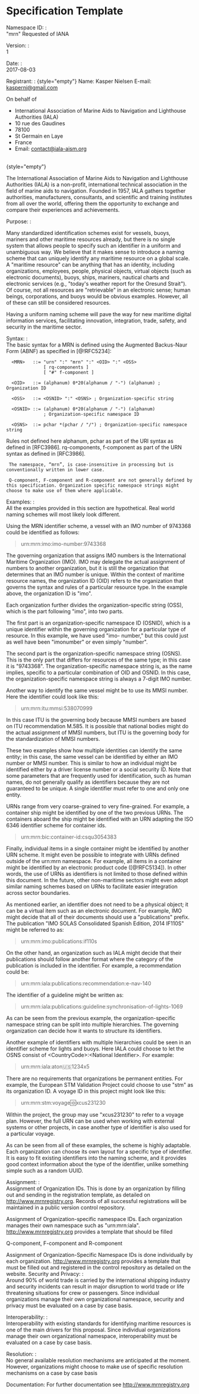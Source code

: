 # Specification Template

Namespace ID:
: <br/>"mrn" Requested of IANA

Version:
: <br/>1

Date:
: <br/>2017-08-03

Registrant:
:
{style="empty"}
    Name: Kasper Nielsen 
    E-mail: kasperni@gmail.com

  On behalf of
  
 - International Association of Marine Aids to Navigation and Lighthouse Authorities (IALA)
 - 10 rue des Gaudines
 - 78100
 - St Germain en Laye
 - France
 - Email: contact@iala-aism.org

<br/>
{style="empty"}
<br/>

 The International Association of Marine Aids to Navigation and
   Lighthouse Authorities (IALA) is a non-profit, international
   technical association in the field of marine aids to navigation.
   Founded in 1957, IALA gathers together authorities, manufacturers,
   consultants, and scientific and training institutes from all over the
   world, offering them the opportunity to exchange and compare their
   experiences and achievements.

Purpose:
: <br/>

   Many standardized identification schemes exist for vessels, buoys,
   mariners and other maritime resources already, but there is no single
   system that allows people to specify such an identifier in a uniform
   and unambiguous way.  We believe that it makes sense to introduce a
   naming scheme that can uniquely identify any maritime resource on a
   global scale.
 
   A "maritime resource" can be anything that has an identity, including
   organizations, employees, people, physical objects, virtual objects
   (such as electronic documents), buoys, ships, mariners, nautical
   charts and electronic services (e.g., "today's weather report for the
   Oresund Strait").  Of course, not all resources are "retrievable" in
   an electronic sense; human beings, corporations, and buoys would be
   obvious examples.  However, all of these can still be considered
   resources.

   Having a uniform naming scheme will pave the way for new maritime
   digital information services, facilitating innovation, integration,
   trade, safety, and security in the maritime sector.  
   
Syntax:
: <br/>
      The basic syntax for a MRN is defined using the Augmented Backus-Naur
      Form (ABNF) as specified in [@!RFC5234]:

      <MRN>   ::= "urn" ":" "mrn" ":" <OID> ":" <OSS>
                  [ rq-components ]
                  [ "#" f-component ]
                  
      <OID>   ::= (alphanum) 0*20(alphanum / "-") (alphanum) ; Organization ID

      <OSS>   ::= <OSNID> ":" <OSNS> ; Organization-specific string
                
      <OSNID> ::= (alphanum) 0*20(alphanum / "-") (alphanum) 
                  ; Organization-specific namespace ID

      <OSNS>  ::= pchar *(pchar / "/") ; Organization-specific namespace string
      
Rules not defined here
      alphanum, pchar as part of the URI syntax as defined in [RFC3986].
      rq-components, f-component as part of the URN syntax as defined in [RFC3986].
       
     The namespace, “mrn”, is case-insensitive in processing but is conventionally written in lower case. 

     Q-component, F-component and R-component are not generally defined by this specification. Organization specific namespace strings might choose to make use of them where applicable.
       
Examples:
: <br/>
   All the examples provided in this section are hypothetical.
   Real world naming schemes will most likely look different.

   Using the MRN identifier scheme, a vessel with an IMO number of
   9743368 could be identified as follows:

   >  urn:mrn:imo:imo-number:9743368

   The governing organization that assigns IMO numbers is the
   International Maritime Organization (IMO).  IMO may delegate the
   actual assignment of numbers to another organization, but it is still
   the organization that determines that an IMO number is unique.
   Within the context of maritime resource names, the organization ID
   (OID) refers to the organization that governs the syntax and rules of
   a particular resource type.  In the example above, the organization
   ID is "imo".

   Each organization further divides the organization-specific string
   (OSS), which is the part following "imo", into two parts.

   The first part is an organization-specific namespace ID (OSNID),
   which is a unique identifier within the governing organization for a
   particular type of resource.  In this example, we have used "imo-
   number," but this could just as well have been "imonumber" or even 
   simply "number".

  The second part is the organization-specific namespace string (OSNS).
   This is the only part that differs for resources of the same type; in
   this case it is "9743368".  The organization-specific namespace
   string is, as the name implies, specific to a particular combination
   of OID and OSNID.  In this case, the organization-specific namespace
   string is always a 7-digit IMO number.

   Another way to identify the same vessel might be to use its MMSI
   number.  Here the identifier could look like this:

   > urn:mrn:itu:mmsi:538070999

   In this case ITU is the governing body because MMSI numbers are based
   on ITU recommendation M.585. It is possible that national
   bodies might do the actual assignment of MMSI numbers, but ITU is the
   governing body for the standardization of MMSI numbers.

   These two examples show how multiple identities can identify the same
   entity; in this case, the same vessel can be identified by either an
   IMO number or MMSI number.  This is similar to how an individual
   might be identified either by a driver license number or a social
   security ID.  Note that some parameters that are frequently used for
   identification, such as human names, do not generally qualify as
   identifiers because they are not guaranteed to be unique.  A single
   identifier must refer to one and only one entity.

   URNs range from very coarse-grained to very fine-grained.
   For example, a container ship might be identified by one of the two
   previous URNs.  The containers aboard the ship might be identified
   with an URN adapting the ISO 6346 identifier scheme for container
   ids.

   > urn:mrn:bic:container-id:csqu3054383

   Finally, individual items in a single container might be identified
   by another URN scheme.  It might even be possible to integrate with
   URNs defined outside of the urn:mrn namespace.  For example, all
   items in a container might be identified by an electronic product
   code ([@!RFC5134]).  In other words, the use of URNs as identifiers is
   not limited to those defined within this document.  In the future,
   other non-maritime sectors might even adopt similar naming schemes
   based on URNs to facilitate easier integration across sector
   boundaries.

   As mentioned earlier, an identifier does not need to be a physical
   object; it can be a virtual item such as an electronic document.  For
   example, IMO might decide that all of their documents should use a
   "publications" prefix.  The publication "IMO SOLAS Consolidated
   Spanish Edition, 2014 IF110S" might be referred to as:
    
   > urn:mrn:imo:publications:if110s
    
   On the other hand, an organization such as IALA might decide that
   their publications should follow another format where the category of
   the publication is included in the identifier.  For example, a
   recommendation could be:
   
   > urn:mrn:iala:publications:recommendation:e-nav-140 

   The identifier of a guideline might be written as:

   > urn:mrn:iala:publications:guideline:synchronisation-of-lights-1069

   As can be seen from the previous example, the organization-specific
   namespace string can be split into multiple hierarchies.  The
   governing organization can decide how it wants to structure its
   identifiers.

   Another example of identifiers with multiple hierarchies could be
   seen in an identifier scheme for lights and buoys.  Here IALA could
   choose to let the OSNS consist of \<CountryCode\>:\<National Identifier\>. For
   example:
   
   > urn:mrn:iala:aton:us:1234x5

   There are no requirements that organizations be permanent entities.
   For example, the European STM Validation Project could choose to use
   "stm" as its organization ID.  A voyage ID in this project might look
   like this:
   
   > urn:mrn:stm:voyage:id:xcus231230 
   
   Within the project, the group may use "xcus231230" to refer to a
   voyage plan.  However, the full URN can be used when working with
   external systems or other projects, in case another type of
   identifier is also used for a particular voyage.

   As can be seen from all of these examples, the scheme is highly
   adaptable.  Each organization can choose its own layout for a
   specific type of identifier.  It is easy to fit existing identifiers
   into the naming scheme, and it provides good context information
   about the type of the identifier, unlike something simple such as a
   random UUID.
   
Assignment:
: <br/>
  Assignment of Organization IDs. This is done by an organization by filling out and sending in the registration
  template, as detailed on http://www.mrnregistry.org. Records of all successful registrations
  will be maintained in a public version control repository. 
  
  Assignment of Organization-specific namespace IDs. Each organization manages their own namespace such as "urn:mrn:iala".
  http://www.mrnregistry.org provides a template that should be filled
   
  Q-component, F-component and R-component
  
   
  Assignment of Organization-Specific Namespace IDs is done individually by
  each organization. http://www.mrnregistry.org provides a template that 
  must be filled out and registered in the control repository as detailed 
  on the website. 
Security and Privacy:
: <br/>
Around 90% of world trade is carried by the international shipping industry and security incidents can result in major disruption to world trade or life threatening situations for crew or passengers.
Since individual organizations manage their own organizational namespace, security and privacy must be evaluated on a case by case basis.

Interoperability:
: <br/>
Interoperability with existing standards for identifying maritime resources is one of the main drivers for this proposal.
Since individual organizations manage their own organizational namespace, interoperability must be evaluated on a case by case basis.

Resolution:
: <br/>
No general available resolution mechanisms are anticipated at the moment.
However, organizations might choose to make use of specific resolution mechanisms on a case by case basis

Documentation:
  For further documentation see http://www.mrnregistry.org